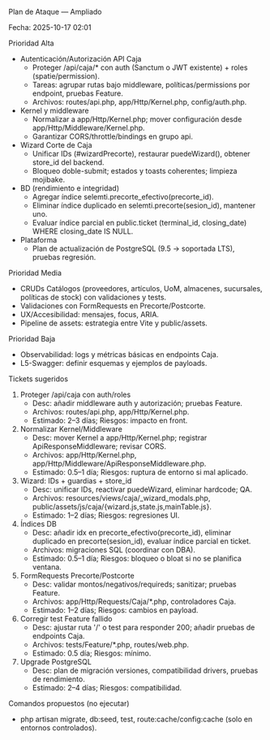 Plan de Ataque — Ampliado

Fecha: 2025-10-17 02:01

Prioridad Alta
- Autenticación/Autorización API Caja
  - Proteger /api/caja/* con auth (Sanctum o JWT existente) + roles (spatie/permission).
  - Tareas: agrupar rutas bajo middleware, políticas/permissions por endpoint, pruebas Feature.
  - Archivos: routes/api.php, app/Http/Kernel.php, config/auth.php.
- Kernel y middleware
  - Normalizar a app/Http/Kernel.php; mover configuración desde app/Http/Middleware/Kernel.php.
  - Garantizar CORS/throttle/bindings en grupo api.
- Wizard Corte de Caja
  - Unificar IDs (#wizardPrecorte), restaurar puedeWizard(), obtener store_id del backend.
  - Bloqueo doble-submit; estados y toasts coherentes; limpieza mojibake.
- BD (rendimiento e integridad)
  - Agregar índice selemti.precorte_efectivo(precorte_id).
  - Eliminar índice duplicado en selemti.precorte(sesion_id), mantener uno.
  - Evaluar índice parcial en public.ticket (terminal_id, closing_date) WHERE closing_date IS NULL.
- Plataforma
  - Plan de actualización de PostgreSQL (9.5 → soportada LTS), pruebas regresión.

Prioridad Media
- CRUDs Catálogos (proveedores, artículos, UoM, almacenes, sucursales, políticas de stock) con validaciones y tests.
- Validaciones con FormRequests en Precorte/Postcorte.
- UX/Accesibilidad: mensajes, focus, ARIA.
- Pipeline de assets: estrategia entre Vite y public/assets.

Prioridad Baja
- Observabilidad: logs y métricas básicas en endpoints Caja.
- L5-Swagger: definir esquemas y ejemplos de payloads.

Tickets sugeridos
1) Proteger /api/caja con auth/roles
   - Desc: añadir middleware auth y autorización; pruebas Feature.
   - Archivos: routes/api.php, app/Http/Kernel.php.
   - Estimado: 2–3 días; Riesgos: impacto en front.
2) Normalizar Kernel/Middleware
   - Desc: mover Kernel a app/Http/Kernel.php; registrar ApiResponseMiddleware; revisar CORS.
   - Archivos: app/Http/Kernel.php, app/Http/Middleware/ApiResponseMiddleware.php.
   - Estimado: 0.5–1 día; Riesgos: ruptura de entorno si mal aplicado.
3) Wizard: IDs + guardias + store_id
   - Desc: unificar IDs, reactivar puedeWizard, eliminar hardcode; QA.
   - Archivos: resources/views/caja/_wizard_modals.php, public/assets/js/caja/{wizard.js,state.js,mainTable.js}.
   - Estimado: 1–2 días; Riesgos: regresiones UI.
4) Índices DB
   - Desc: añadir idx en precorte_efectivo(precorte_id), eliminar duplicado en precorte(sesion_id), evaluar índice parcial en ticket.
   - Archivos: migraciones SQL (coordinar con DBA).
   - Estimado: 0.5–1 día; Riesgos: bloqueo o bloat si no se planifica ventana.
5) FormRequests Precorte/Postcorte
   - Desc: validar montos/negativos/requireds; sanitizar; pruebas Feature.
   - Archivos: app/Http/Requests/Caja/*.php, controladores Caja.
   - Estimado: 1–2 días; Riesgos: cambios en payload.
6) Corregir test Feature fallido
   - Desc: ajustar ruta '/' o test para responder 200; añadir pruebas de endpoints Caja.
   - Archivos: tests/Feature/*.php, routes/web.php.
   - Estimado: 0.5 día; Riesgos: mínimo.
7) Upgrade PostgreSQL
   - Desc: plan de migración versiones, compatibilidad drivers, pruebas de rendimiento.
   - Estimado: 2–4 días; Riesgos: compatibilidad.

Comandos propuestos (no ejecutar)
- php artisan migrate, db:seed, test, route:cache/config:cache (solo en entornos controlados).

